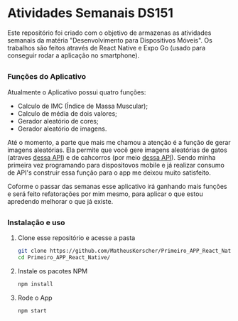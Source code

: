# Atividades Semanais DS151
Este repositório foi criado com o objetivo de armazenas as atividades semanais da matéria "Desenvolvimento para Dispositivos Móveis". Os trabalhos são feitos através de React Native e Expo Go (usado para conseguir rodar a aplicação no smartphone).

##
### Funções do Aplicativo
Atualmente o Aplicativo possui quatro funções:
 - Calculo de IMC (Índice de Massa Muscular);
 - Calculo de média de dois valores;
 - Gerador aleatório de cores;
 - Gerador aleatório de imagens.
 
 Até o momento, a parte que mais me chamou a atenção é a função de gerar imagens aleatórias. Ela permite que você gere imagens aleatórias de gatos (atraves [dessa API](https://thecatapi.com/)) e de cahcorros (por meio [dessa API](https://thedogapi.com/)). Sendo minha primeira vez programando para dispositovos mobile e já realizar consumo de API's construir essa função para o app me deixou muito satisfeito.

Coforme o passar das semanas esse aplicativo irá ganhando mais funções e será feito refatorações por mim mesmo, para aplicar o que estou apredendo melhorar o que já existe.

##
### Instalação e uso
1. Clone esse repositório e acesse a pasta
   ```sh
   git clone https://github.com/MatheusKerscher/Primeiro_APP_React_Native.git
   cd Primeiro_APP_React_Native/
   ```
   
2. Instale os pacotes NPM
   ```sh
   npm install
   ```
   
3. Rode o App
   ```sh
   npm start
   ```
